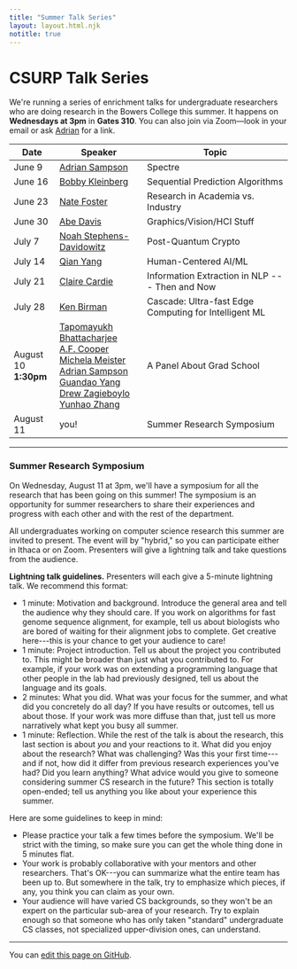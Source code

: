 ```yaml
---
title: "Summer Talk Series"
layout: layout.html.njk
notitle: true
---
```

# CSURP Talk Series

We're running a series of enrichment talks for undergraduate researchers who are doing research in the Bowers College this summer.
It happens on **Wednesdays at 3pm** in **Gates 310**.
You can also join via Zoom—look in your email or ask [Adrian](mailto:asampson@cs.cornell.edu) for a link.

<table>
    <thead>
        <tr>
            <th>Date</th>
            <th>Speaker</th>
            <th>Topic</th>
        </tr>
    </thead>
    <tbody>
        <tr>
            <td class="date">June 9</td>
            <td><a href="https://www.cs.cornell.edu/~asampson/">Adrian Sampson</a></td>
            <td>Spectre</td>
        </tr>
        <tr>
            <td class="date">June 16</td>
            <td><a href="https://www.cs.cornell.edu/~rdk/">Bobby Kleinberg</a></td>
            <td>Sequential Prediction Algorithms</td>
        </tr>
        <tr>
            <td class="date">June 23</td>
            <td><a href="https://www.cs.cornell.edu/~jnfoster/">Nate Foster</a></td>
            <td>Research in Academia vs. Industry</td>
        </tr>
        <tr>
            <td class="date">June 30</td>
            <td><a href="http://abedavis.com">Abe Davis</a></td>
            <td>Graphics/Vision/HCI Stuff</td>
        </tr>
        <tr>
            <td class="date">July 7</td>
            <td><a href="http://www.noahsd.com">Noah Stephens-Davidowitz</a></td>
            <td>Post-Quantum Crypto</td>
        </tr>
        <tr>
            <td class="date">July 14</td>
            <td><a href="https://yangqian.myportfolio.com">Qian Yang</a></td>
            <td>Human-Centered AI/ML</td>
        </tr>
        <tr>
            <td class="date">July 21</td>
            <td><a href="https://www.cs.cornell.edu/home/cardie/">Claire Cardie</a></td>
            <td>Information Extraction in NLP --- Then and Now</td>
        </tr>
        <tr>
            <td class="date">July 28</td>
            <td><a href="http://www.cs.cornell.edu/ken">Ken Birman</a></td>
            <td>Cascade: Ultra-fast Edge Computing for Intelligent ML</td>
        </tr>
        <tr>
            <td class="date">
                August 10<br>
                <b>1:30pm</b>
            </td>
            <td>
                <a href="https://sites.google.com/site/tapomayukh">Tapomayukh Bhattacharjee</a><br>
                <a href="https://cacioepe.pe">A.F. Cooper</a><br>
                <a href="https://michela-meister.github.io">Michela Meister</a><br>
                <a href="https://www.cs.cornell.edu/~asampson/">Adrian Sampson</a><br>
                <a href="https://www.guandaoyang.com">Guandao Yang</a><br>
                <a href="https://www.cs.cornell.edu/~dzag/">Drew Zagieboylo</a><br>
                <a href="https://dolobyte.net">Yunhao Zhang</a>
            </td>
            <td>A Panel About Grad School</td>
        </tr>
        <tr>
            <td class="date">August 11</td>
            <td>you!</td>
            <td>Summer Research Symposium</td>
        </tr>
    </tbody>
</table>

---

### Summer Research Symposium

On Wednesday, August 11 at 3pm, we'll have a symposium for all the research that has been going on this summer!
The symposium is an opportunity for summer researchers to share their experiences and progress with each other and with the rest of the department.

All undergraduates working on computer science research this summer are invited to present.
The event will by "hybrid," so you can participate either in Ithaca or on Zoom.
Presenters will give a lightning talk and take questions from the audience.

**Lightning talk guidelines.**
Presenters will each give a 5-minute lightning talk.
We recommend this format:

* 1 minute: Motivation and background. Introduce the general area and tell the audience why they should care. If you work on algorithms for fast genome sequence alignment, for example, tell us about biologists who are bored of waiting for their alignment jobs to complete. Get creative here---this is your chance to get your audience to care!
* 1 minute: Project introduction. Tell us about the project you contributed to. This might be broader than just what you contributed to. For example, if your work was on extending a programming language that other people in the lab had previously designed, tell us about the language and its goals.
* 2 minutes: What you did. What was your focus for the summer, and what did you concretely do all day? If you have results or outcomes, tell us about those. If your work was more diffuse than that, just tell us more narratively what kept you busy all summer.
* 1 minute: Reflection. While the rest of the talk is about the research, this last section is about *you* and your reactions to it. What did you enjoy about the research? What was challenging? Was this your first time---and if not, how did it differ from previous research experiences you've had? Did you learn anything? What advice would you give to someone considering summer CS research in the future? This section is totally open-ended; tell us anything you like about your experience this summer.

Here are some guidelines to keep in mind:

* Please practice your talk a few times before the symposium. We'll be strict with the timing, so make sure you can get the whole thing done in 5 minutes flat.
* Your work is probably collaborative with your mentors and other researchers. That's OK---you can summarize what the entire team has been up to. But somewhere in the talk, try to emphasize which pieces, if any, you think you can claim as your own.
* Your audience will have varied CS backgrounds, so they won't be an expert on the particular sub-area of your research. Try to explain enough so that someone who has only taken "standard" undergraduate CS classes, not specialized upper-division ones, can understand.

---

You can [edit this page on GitHub](https://github.com/cucapra/capra-public/edit/master/src/summer2021.md).
